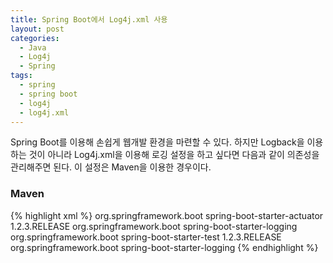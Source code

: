 ```yaml
---
title: Spring Boot에서 Log4j.xml 사용
layout: post
categories:
  - Java
  - Log4j
  - Spring
tags:
  - spring
  - spring boot
  - log4j
  - log4j.xml
---
```


Spring Boot를 이용해 손쉽게 웹개발 환경을 마련할 수 있다. 하지만 Logback을 이용하는 것이 아니라 Log4j.xml을 이용해 로깅 설정을 하고 싶다면 다음과 같이 의존성을 관리해주면 된다. 이 설정은 Maven을 이용한 경우이다.


### Maven

{% highlight xml %}
	<dependency>
        <groupId>org.springframework.boot</groupId>
        <artifactId>spring-boot-starter-actuator</artifactId>
        <version>1.2.3.RELEASE</version>
        <exclusions>
            <exclusion>
                <groupId>org.springframework.boot</groupId>
                <artifactId>spring-boot-starter-logging</artifactId>
            </exclusion>
        </exclusions>
    </dependency>
    <dependency>
        <groupId>org.springframework.boot</groupId>
        <artifactId>spring-boot-starter-test</artifactId>
        <version>1.2.3.RELEASE</version>
        <exclusions>
            <exclusion>
                <groupId>org.springframework.boot</groupId>
                <artifactId>spring-boot-starter-logging</artifactId>
            </exclusion>
        </exclusions>
    </dependency>
{% endhighlight %} 